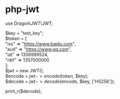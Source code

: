 # php-jwt

use Dragon\JWT\JWT;    

$key = "test_key";    
$token = [    
    "iss" => "https://www.baidu.com",    
    "aud" => "https://www.qq.com",    
    "iat" => 1356999524,    
    "nbf" => 1357000000    
];    
$jwt = new JWT();    
$encode = $jwt->encode($token, $key);  
$decode = $jwt->decode($encode, $key, ['HS256']);    

print_r($decode);  
